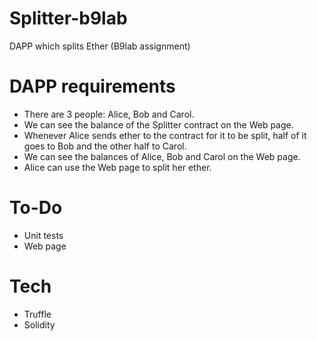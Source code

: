 # Splitter-b9lab
  DAPP which splits Ether (B9lab assignment)

# DAPP requirements

- There are 3 people: Alice, Bob and Carol.
- We can see the balance of the Splitter contract on the Web page.
- Whenever Alice sends ether to the contract for it to be split, half of it goes to Bob and the other half to Carol.
- We can see the balances of Alice, Bob and Carol on the Web page.
- Alice can use the Web page to split her ether.

# To-Do

- Unit tests
- Web page

# Tech

- Truffle
- Solidity
